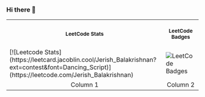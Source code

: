 ### Hi there 👋

<table>
<tr>
<th align="center">
<img width="441" height="1">
<p> 
<small>
LeetCode Stats
</small>
</p>
</th>
<th align="center">
<img width="441" height="1">
<p> 
<small>
LeetCode Badges
</small>
</p>
</th>
</tr>
<tr>
<td>
[![Leetcode Stats](https://leetcard.jacoblin.cool/Jerish_Balakrishnan?ext=contest&font=Dancing_Script)](https://leetcode.com/Jerish_Balakrishnan)  
</td>
<td>
<img src="https://leetcode-badge-showcase.vercel.app/api?username=Jerish_Balakrishnan&theme=light" alt="LeetCode Badges"/>  
</td>
</tr>
<tr>
<td align="center">
Column 1
</td>
<td align="center">
Column 2
</td>
</tr>
</table>
